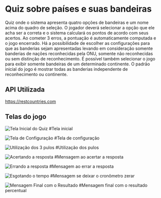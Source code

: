 # Quiz sobre países e suas bandeiras

Quiz onde o sistema apresenta quatro opções de bandeiras e um nome acima do quadro de seleção. O jogador deverá selecionar a opção que ele acha ser a correta e o sistema calculará os pontos de acordo com seus acertos. Ao cometer 3 erros, a pontuação é automaticamente computada e o jogo encerrado.
Há a possibilidade de escolher as configurações para que as banderias sejam apresentadas levando em consideração somente banderias de nações reconhecidas pela ONU, somente não reconhecidas ou sem distinção de reconhecimento. É possível também selecionar o jogo para exibir somente bandeiras de um determinado continente. O padrão inicial do jogo é mostrar todas as banderias independente de reconhecimento ou continente. 

## API Utilizada

https://restcountries.com

## Telas do jogo

![Tela Inicial do Quiz](https://zanitti.com.br/imagens/Quiz_tela1.jpg)
#Tela inicial

![Tela de Configuração](https://zanitti.com.br/imagens/Quiz_settings.jpg)
#Tela de configuração

![Utilização dos 3 pulos](https://zanitti.com.br/imagens/Quiz_pulo.jpg)
#Utilização dos pulos

![Acertando a resposta](https://zanitti.com.br/imagens/Quiz_acerto.jpg)
#Mensagem ao acertar a resposta

![Errando a resposta](https://zanitti.com.br/imagens/Quiz_erro.jpg)
#Mensagem ao errar a resposta

![Esgotando o tempo](https://zanitti.com.br/imagens/Quiz_tempoesgotado.jpg)
#Mensagem se deixar o cronômetro zerar

![Mensagem Final com o Resultado](https://zanitti.com.br/imagens/Quiz_resultadofinal.jpg)
#Mensagem final com o resultado percentual
